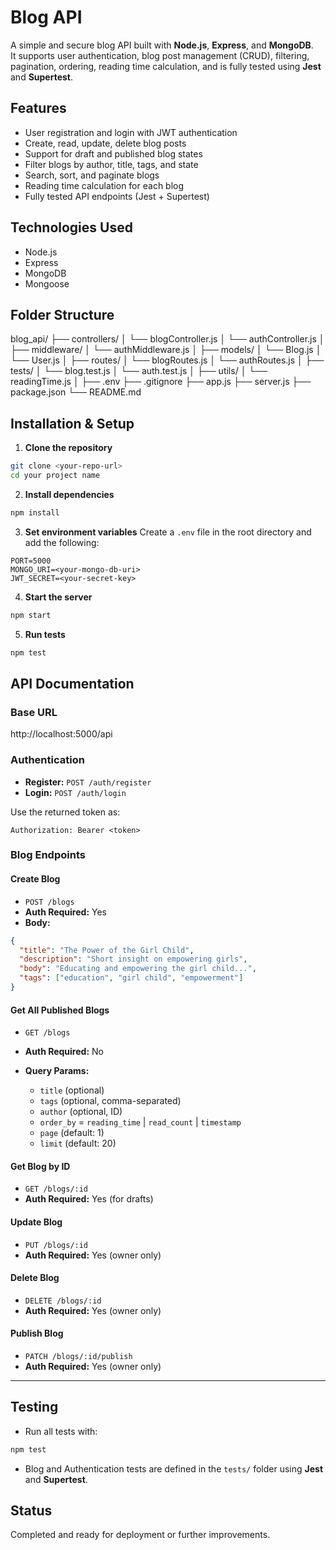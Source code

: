 # Blog API

A simple and secure blog API built with **Node.js**, **Express**, and **MongoDB**.  
It supports user authentication, blog post management (CRUD), filtering, pagination, ordering, reading time calculation, and is fully tested using **Jest** and **Supertest**.


## Features

- User registration and login with JWT authentication
- Create, read, update, delete blog posts
- Support for draft and published blog states
- Filter blogs by author, title, tags, and state
- Search, sort, and paginate blogs
- Reading time calculation for each blog
- Fully tested API endpoints (Jest + Supertest)


## Technologies Used

- Node.js
- Express
- MongoDB
- Mongoose

## Folder Structure

blog_api/
├── controllers/
│   └── blogController.js
│   └── authController.js
│
├── middleware/
│   └── authMiddleware.js
│
├── models/
│   └── Blog.js
│   └── User.js
│
├── routes/ 
│   └── blogRoutes.js
│   └── authRoutes.js
│
├── tests/
│   └── blog.test.js
│   └── auth.test.js
│
├── utils/
│   └── readingTime.js
│
├── .env 
├── .gitignore
├── app.js
├── server.js
├── package.json
└── README.md

## Installation & Setup

1. **Clone the repository**

```bash
git clone <your-repo-url>
cd your project name
```

2. **Install dependencies**

```bash
npm install
```

3. **Set environment variables**
   Create a `.env` file in the root directory and add the following:

```env
PORT=5000
MONGO_URI=<your-mongo-db-uri>
JWT_SECRET=<your-secret-key>
```

4. **Start the server**

```bash
npm start
```

5. **Run tests**

```bash
npm test
```


## API Documentation

### Base URL

http://localhost:5000/api


### Authentication

* **Register:** `POST /auth/register`
* **Login:** `POST /auth/login`

Use the returned token as:

```http
Authorization: Bearer <token>
```


### Blog Endpoints

#### Create Blog

* `POST /blogs`
* **Auth Required:** Yes
* **Body:**

```json
{
  "title": "The Power of the Girl Child",
  "description": "Short insight on empowering girls",
  "body": "Educating and empowering the girl child...",
  "tags": ["education", "girl child", "empowerment"]
}
```

#### Get All Published Blogs

* `GET /blogs`
* **Auth Required:** No
* **Query Params:**

  * `title` (optional)
  * `tags` (optional, comma-separated)
  * `author` (optional, ID)
  * `order_by` = `reading_time` | `read_count` | `timestamp`
  * `page` (default: 1)
  * `limit` (default: 20)

#### Get Blog by ID

* `GET /blogs/:id`
* **Auth Required:** Yes (for drafts)

#### Update Blog

* `PUT /blogs/:id`
* **Auth Required:** Yes (owner only)

#### Delete Blog

* `DELETE /blogs/:id`
* **Auth Required:** Yes (owner only)

#### Publish Blog

* `PATCH /blogs/:id/publish`
* **Auth Required:** Yes (owner only)

---

## Testing

* Run all tests with:

```bash
npm test
```

* Blog and Authentication tests are defined in the `tests/` folder using **Jest** and **Supertest**.


## Status ##
Completed and ready for deployment or further improvements.


